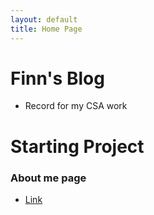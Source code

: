 ```yaml
---
layout: default
title: Home Page
---
```


# Finn's Blog
- Record for my CSA work

# Starting Project


### About me page
- [Link]({{site.baseurl}}/about)


